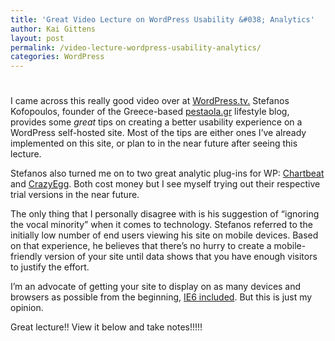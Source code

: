 ```yaml
---
title: 'Great Video Lecture on WordPress Usability &#038; Analytics'
author: Kai Gittens
layout: post
permalink: /video-lecture-wordpress-usability-analytics/
categories: WordPress
---
```

# 

I came across this really good video over at [WordPress.tv.][1] Stefanos Kofopoulos, founder of the Greece-based [pestaola.gr][2] lifestyle blog, provides some *great* tips on creating a better usability experience on a WordPress self-hosted site. Most of the tips are either ones I’ve already implemented on this site, or plan to in the near future after seeing this lecture. 

 [1]: http://wordpress.tv/
 [2]: http://pestaola.gr/

Stefanos also turned me on to two great analytic plug-ins for WP: [Chartbeat][3] and [CrazyEgg][4]. Both cost money but I see myself trying out their respective trial versions in the near future.

 [3]: http://chartbeat.com/
 [4]: http://www.crazyegg.com/

The only thing that I personally disagree with is his suggestion of “ignoring the vocal minority” when it comes to technology. Stefanos referred to the initially low number of end users viewing his site on mobile devices. Based on that experience, he believes that there’s no hurry to create a mobile-friendly version of your site until data shows that you have enough visitors to justify the effort. 

I’m an advocate of getting your site to display on as many devices and browsers as possible from the beginning, [IE6 included][5]. But this is just my opinion.

 [5]: http://kaidez.com/reasons-design-websites-internet-explorer-6/

Great lecture!! View it below and take notes!!!!!